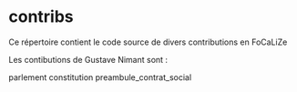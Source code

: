 contribs
==

<p>Ce répertoire contient le code source de divers contributions en FoCaLiZe</p>

Les contibutions de Gustave Nimant sont :

parlement
constitution
preambule_contrat_social